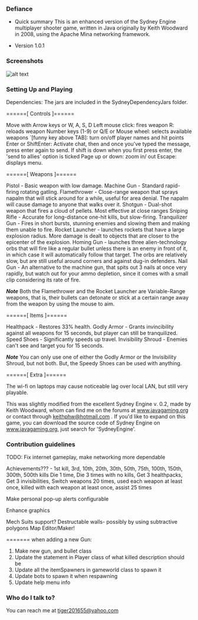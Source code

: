 
### Defiance ###

* Quick summary
This is an enhanced version of the Sydney Engine multiplayer shooter game, written in Java originally by Keith Woodward in 2008, using the Apache Mina networking framework.

* Version 1.0.1

### Screenshots ###
![alt text](https://github.com/GreenLantern101/Defiance/blob/master/SydneyShooter/Defiance2.PNG "After which I succumbed to great firepower.")

### Setting Up and Playing ###

Dependencies: 
The jars are included in the SydneyDependencyJars folder.


======[ Controls ]====== 

Move with Arrow keys or W, A, S, D
Left mouse click: fires weapon
R: reloads weapon
Number keys (1-9) or Q/E or Mouse wheel: selects available weapons
`[funny key above TAB]: turn on/off player names and hit points
Enter or ShiftEnter: Activate chat, then and once you've typed the message, press enter again to send. 
If shift is down when you first press enter, the 'send to allies' option is ticked
Page up or down: zoom in/ out
Escape: displays menu.
				
======[ Weapons ]====== 

Pistol - Basic weapon with low damage.
Machine Gun - Standard rapid-firing rotating gatling.
Flamethrower - Close-range weapon that sprays napalm that will stick around for a while, useful for area denial. The napalm will cause damage to anyone that walks over it.
Shotgun - Dual-shot weapon that fires a cloud of pellets. Most effective at close ranges
Sniping Rifle - Accurate for long-distance one-hit kills, but slow-firing.
Tranquilizer Gun - Fires in short bursts, stunning enemies and slowing them and making them unable to fire.
Rocket Launcher - launches rockets that have a large explosion radius. More damage is dealt to objects that are closer to the epicenter of the explosion.
Homing Gun - launches three alien-technology orbs that will fire like a regular bullet unless there is an enemy in front of it, in which case it will automatically follow that target. The orbs are relatively slow, but are still useful around corners and against dug-in defenders.
Nail Gun - An alternative to the machine gun, that spits out 3 nails at once very rapidly, but watch out for your ammo depletion, since it comes with a small clip considering its rate of fire.

***Note***
Both the Flamethrower and the Rocket Launcher are Variable-Range weapons, that is, their bullets can detonate or stick at a  certain range away from the weapon by using the mouse to aim.
				
======[ Items ]====== 

Healthpack - Restores 33% health.
Godly Armor - Grants invincibility against all weapons for 15 seconds, but player can still be tranquilized.
Speed Shoes - Significantly speeds up travel.
Invisibility Shroud - Enemies can't see and target you for 15 seconds.

***Note***
You can only use one of either the Godly Armor or the Invisibility Shroud, but not both. But, the Speedy Shoes can be used with anything.
				
======[ Extra ]======  

The wi-fi on laptops may cause noticeable lag over local LAN, but still very playable. 
				
This was slightly modified from the excellent Sydney Engine v. 0.2, made by Keith Woodward,  whom can find me on the forums at www.javagaming.org or contact through keithphw@hotmail.com . If you'd like to expand on this game, you can download the source code of Sydney Engine on www.javagaming.org, just search for 'SydneyEngine'.



### Contribution guidelines ###

TODO:
Fix internet gameplay, make networking more dependable

Achievements??? - 1st kill, 3rd, 10th, 20th, 30th, 50th, 75th, 100th, 150th, 300th, 500th kills
Die 1 time, Die 3 times with no kills, Get 3 healthpacks, Get 3 invisibilities, Switch weapons 20 times, used each weapon at least once, killed with each weapon at least once, assist 25 times

Make personal pop-up alerts configurable

Enhance graphics

Mech Suits support?
Destructable walls- possibly by using subtractive polygons
Map Editor/Maker!

======= when adding a new Gun:
1. Make new gun, and bullet class
2. Update the statement in Player class of what killed description should be
3. Update all the itemSpawners in gameworld class to spawn it
4. Update bots to spawn it when respawning
5. Update help menu info

### Who do I talk to? ###

You can reach me at tiger201655@yahoo.com
